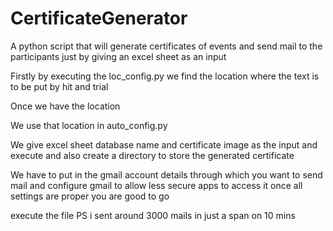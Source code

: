 # CertificateGenerator
A python script that will generate certificates of events and send mail to the participants just by giving an excel sheet as an input

Firstly by executing the loc_config.py we find the location where the text is to be put by hit and trial

Once we have the location 

We use that location in auto_config.py 

We give excel sheet database name and certificate image as the input and execute and also create a directory to store the generated certificate

We have to put in the gmail account details through which you want to send mail and configure gmail to allow less secure apps to access it
once all settings are proper you are good to go

execute the file 
PS i sent around 3000 mails in just a span on 10 mins
